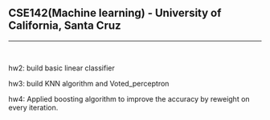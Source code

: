 <h2>
CSE142(Machine learning) - University of California, Santa Cruz
</h2>
<hr>
<br>

hw2: build basic linear classifier

hw3: build KNN algorithm and Voted_perceptron 

hw4: Applied boosting algorithm to improve the accuracy by reweight on every iteration.
